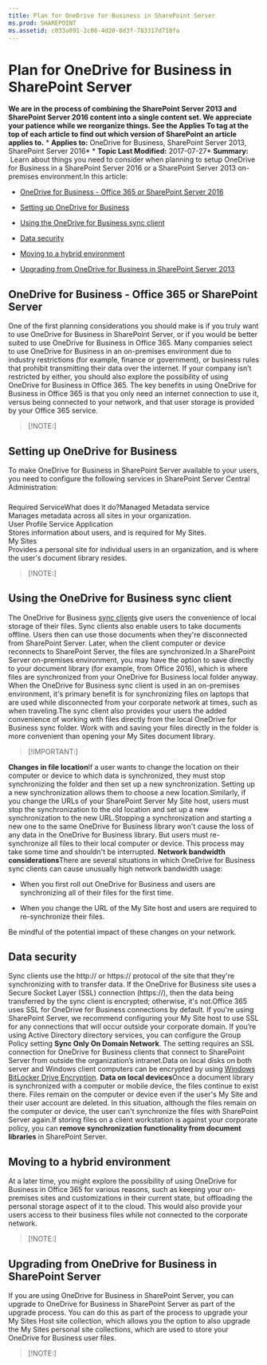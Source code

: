 ```yaml
---
title: Plan for OneDrive for Business in SharePoint Server
ms.prod: SHAREPOINT
ms.assetid: c033a091-2c08-4d20-8d3f-783317d718fa
---
```



# Plan for OneDrive for Business in SharePoint Server
 **We are in the process of combining the SharePoint Server 2013 and SharePoint Server 2016 content into a single content set. We appreciate your patience while we reorganize things. See the Applies To tag at the top of each article to find out which version of SharePoint an article applies to.** * **Applies to:** OneDrive for Business, SharePoint Server 2013, SharePoint Server 2016*  * **Topic Last Modified:** 2017-07-27* **Summary:**  Learn about things you need to consider when planning to setup OneDrive for Business in a SharePoint Server 2016 or a SharePoint Server 2013 on-premises environment.In this article:
-  [OneDrive for Business - Office 365 or SharePoint Server 2016](#section1)
    
  
-  [Setting up OneDrive for Business](#section2)
    
  
-  [Using the OneDrive for Business sync client](#section3)
    
  
-  [Data security](#section4)
    
  
-  [Moving to a hybrid environment](#section5)
    
  
-  [Upgrading from OneDrive for Business in SharePoint Server 2013 ](#section6)
    
  

## OneDrive for Business - Office 365 or SharePoint Server
<a name="section1"> </a>

One of the first planning considerations you should make is if you truly want to use OneDrive for Business in SharePoint Server, or if you would be better suited to use OneDrive for Business in Office 365. Many companies select to use OneDrive for Business in an on-premises environment due to industry restrictions (for example, finance or government), or business rules that prohibit transmitting their data over the internet. If your company isn’t restricted by either, you should also explore the possibility of using OneDrive for Business in Office 365. The key benefits in using OneDrive for Business in Office 365 is that you only need an internet connection to use it, versus being connected to your network, and that user storage is provided by your Office 365 service.
> [!NOTE:]

  
    
    


## Setting up OneDrive for Business
<a name="section2"> </a>

To make OneDrive for Business in SharePoint Server available to your users, you need to configure the following services in SharePoint Server Central Administration:
### 

Required ServiceWhat does it do?Managed Metadata service  <br/> Manages metadata across all sites in your organization.  <br/> User Profile Service Application  <br/> Stores information about users, and is required for My Sites.  <br/> My Sites  <br/> Provides a personal site for individual users in an organization, and is where the user's document library resides.  <br/> 
> [!NOTE:]

  
    
    


## Using the OneDrive for Business sync client
<a name="section3"> </a>

The OneDrive for Business  [sync clients](https://go.microsoft.com/fwlink/?LinkId=522308) give users the convenience of local storage of their files. Sync clients also enable users to take documents offline. Users then can use those documents when they're disconnected from SharePoint Server. Later, when the client computer or device reconnects to SharePoint Server, the files are synchronized.In a SharePoint Server on-premises environment, you may have the option to save directly to your document library (for example, from Office 2016), which is where files are synchronized from your OneDrive for Business local folder anyway. When the OneDrive for Business sync client is used in an on-premises environment, it's primary benefit is for synchronizing files on laptops that are used while disconnected from your corporate network at times, such as when traveling.The sync client also provides your users the added convenience of working with files directly from the local OneDrive for Business sync folder. Work with and saving your files directly in the folder is more convenient than opening your My Sites document library. 
> [!IMPORTANT:]

  
    
    

 **Changes in file location**If a user wants to change the location on their computer or device to which data is synchronized, they must stop synchronizing the folder and then set up a new synchronization. Setting up a new synchronization allows them to choose a new location.Similarly, if you change the URLs of your SharePoint Server My Site host, users must stop the synchronization to the old location and set up a new synchronization to the new URL.Stopping a synchronization and starting a new one to the same OneDrive for Business library won't cause the loss of any data in the OneDrive for Business library. But users must re-synchronize all files to their local computer or device. This process may take some time and shouldn't be interrupted. **Network bandwidth considerations**There are several situations in which OneDrive for Business sync clients can cause unusually high network bandwidth usage:
- When you first roll out OneDrive for Business and users are synchronizing all of their files for the first time.
    
  
- When you change the URL of the My Site host and users are required to re-synchronize their files.
    
  
Be mindful of the potential impact of these changes on your network. 
## Data security
<a name="section4"> </a>

Sync clients use the http:// or https:// protocol of the site that they're synchronizing with to transfer data. If the OneDrive for Business site uses a Secure Socket Layer (SSL) connection (https://), then the data being transferred by the sync client is encrypted; otherwise, it's not.Office 365 uses SSL for OneDrive for Business connections by default. If you're using SharePoint Server, we recommend configuring your My Site host to use SSL for any connections that will occur outside your corporate domain. If you’re using Active Directory directory services, you can configure the Group Policy setting **Sync Only On Domain Network**. The setting requires an SSL connection for OneDrive for Business clients that connect to SharePoint Server from outside the organization’s intranet.Data on local disks on both server and Windows client computers can be encrypted by using  [Windows BitLocker Drive Encryption](https://go.microsoft.com/fwlink/p/?LinkId=163122). **Data on local devices**Once a document library is synchronized with a computer or mobile device, the files continue to exist there. Files remain on the computer or device even if the user's My Site and their user account are deleted. In this situation, although the files remain on the computer or device, the user can't synchronize the files with SharePoint Server again.If storing files on a client workstation is against your corporate policy, you can **remove synchronization functionality from document libraries** in SharePoint Server.
## Moving to a hybrid environment
<a name="section5"> </a>

At a later time, you might explore the possibility of using OneDrive for Business in Office 365 for various reasons, such as keeping your on-premises sites and customizations in their current state, but offloading the personal storage aspect of it to the cloud. This would also provide your users access to their business files while not connected to the corporate network.
> [!NOTE:]

  
    
    


## Upgrading from OneDrive for Business in SharePoint Server
<a name="section6"> </a>

If you are using OneDrive for Business in SharePoint Server, you can upgrade to OneDrive for Business in SharePoint Server as part of the upgrade process. You can do this as part of the process to upgrade your My Sites Host site collection, which allows you the option to also upgrade the My Sites personal site collections, which are used to store your OneDrive for Business user files.
> [!NOTE:]

  
    
    


